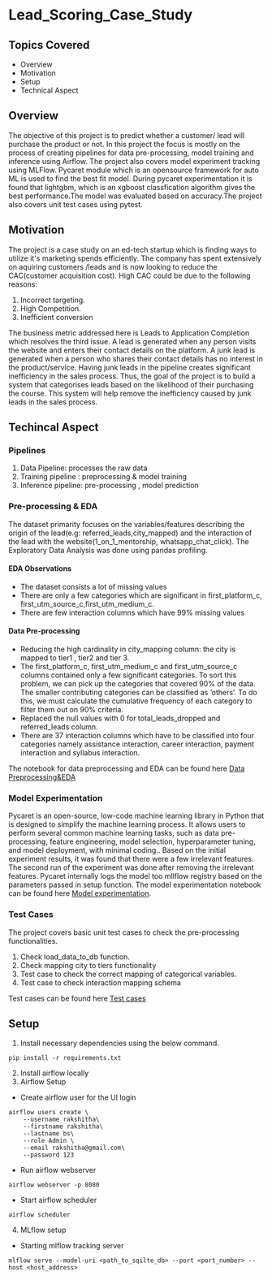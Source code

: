 # Lead_Scoring_Case_Study

## Topics Covered

* Overview
* Motivation
* Setup
* Technical Aspect


## Overview

The objective of this project is to predict whether a customer/ lead will purchase the product or not. In this project the focus is mostly on the process of creating pipelines for data pre-processing, model training and inference using Airflow. The project also covers model experiment tracking using MLFlow. Pycaret module which is an opensource framework for auto ML is used to find the best fit model. During pycaret experimentation it is found that lightgbm, which is an xgboost classfication algorithm gives the best performance.The model was evaluated based on accuracy.The project also covers unit test cases using pytest. 

## Motivation

The project is a case study on an ed-tech startup which is finding ways to utilize it's marketing spends efficiently. The company has spent extensively on aquiring customers /leads and is now looking to reduce the CAC(customer acquisition cost). High CAC could be due to the following reasons:

1. Incorrect targeting.
2. High Competition.
3. Inefficient conversion

The business metric addressed here is Leads to Application Completion which resolves the third issue.
A lead is generated when any person visits the website and enters their contact details on the platform. A junk lead is generated when a person who shares their contact details has no interest in the product/service. Having junk leads in the pipeline creates significant inefficiency in the sales process. Thus, the goal of the project is to build a system that categorises leads based on the likelihood of their purchasing the course. This system will help remove the inefficiency caused by junk leads in the sales process.

## Techincal Aspect

### Pipelines

1. Data Pipeline: processes the raw data 
2. Training pipeline : preprocessing & model training
3. Inference pipeline: pre-processing , model prediction 
### Pre-processing & EDA
The dataset primarity focuses on the variables/features describing the origin of the lead(e.g: referred_leads,city_mapped) and the interaction of the lead with the website(1_on_1_mentorship, whatsapp_chat_click). The Exploratory Data Analysis was done using pandas profiling.
#### EDA Observations
* The dataset consists a lot of missing values
* There are only a few categories which are significant in first_platform_c, first_utm_source_c,first_utm_medium_c.
* There are few interaction columns which have 99% missing values 
#### Data Pre-processing
* Reducing the high cardinality in city_mapping column: the city is mapped to tier1 , tier2 and tier 3.
* The first_platform_c, first_utm_medium_c and first_utm_source_c columns contained only a few significant categories. To sort this problem, we can pick up the categories that covered 90% of the data. The smaller contributing categories can be classified as ‘others’. To do this, we must calculate the cumulative frequency of each category to filter them out on 90% criteria. 
* Replaced the null values with 0 for total_leads_dropped and referred_leads column.
* There are 37 interaction columns which have to be classified into four categories namely assistance interaction, career interaction, payment interaction and syllabus interaction. 

The notebook for data preprocessing and EDA can be found here [Data Preprocessing&EDA](https://github.com/RakshithaBS/Lead_Scoring_Case_Study/blob/master/Lead_scoring_data_pipeline/data_cleaning_template.ipynb)

### Model Experimentation

Pycaret is an open-source, low-code machine learning library in Python that is designed to simplify the machine learning process. It allows users to perform several common machine learning tasks, such as data pre-processing, feature engineering, model selection, hyperparameter tuning, and model deployment, with minimal coding.. Based on the initial experiment results, it was found that there were a few irrelevant features. The second run of the experiment was done after removing the irrelevant features. Pycaret internally logs the model too mllflow registry based on the parameters passed in setup function. The model experimentation notebook can be found here [Model experimentation](https://github.com/RakshithaBS/Lead_Scoring_Case_Study/blob/master/notebooks/lead_scoring_model_experimentation.ipynb).

### Test Cases

The project covers basic unit test cases to check the pre-processing functionalities.

1. Check load_data_to_db function.
2. Check mapping city to tiers functionality
3. Test case to check the correct mapping of categorical variables.
4. Test case to check interaction mapping schema

Test cases can be found here [Test cases](https://github.com/RakshithaBS/Lead_Scoring_Case_Study/tree/master/unit_test)



## Setup

1. Install necessary dependencies using the below command.

```
pip install -r requirements.txt
```
2. Install airflow locally
3. Airflow Setup
* Create airflow user for the UI login
```
airflow users create \
    --username rakshitha\
    --firstname rakshitha\
    --lastname bs\
    --role Admin \
    --email rakshitha@gmail.com\
    --password 123
```

* Run airflow webserver
```
airflow webserver -p 8080
```

* Start airflow scheduler
```
airflow scheduler
```
4. MLflow setup
* Starting mlflow tracking server
```
mlflow serve --model-uri <path_to_sqilte_db> --port <port_number> --host <host_address>

```
